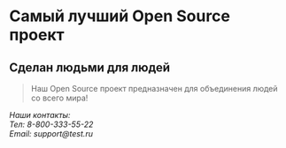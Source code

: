 # Самый лучший Open Source проект

## Сделан людьми для людей

> Наш Open Source проект предназначен для объединения людей со всего мира!

_Наши контакты:  
Тел: 8-800-333-55-22  
Email: support@test.ru_
